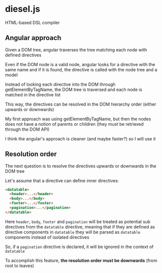 diesel.js
=========

HTML-based DSL compiler

Angular approach
----------------

Given a DOM tree, angular traverses the tree matching each node with defined directives

Even if the DOM node is a valid node, angular looks for a directive with the same name and if it is found,
the directive is called with the node tree and a model

Instead of looking each directive into the DOM through getElementByTagName, the DOM tree is traversed and
each node is matched in the directive list

This way, the directives can be resolved in the DOM hierarchy order (either upwards or downwards)

My first approach was using getElementByTagName, but then the nodes does not have a notion of parents or children
(they must be retrieved through the DOM API)

I think the angular's approach is cleaner (and maybe faster?) so I will use it

Resolution order
----------------

The next question is to resolve the directives upwards or downwards in the DOM tree

Let's assume that a directive can define inner directives:

```html
<datatable>
  <header>...</header>
  <body>...</body>
  <footer>...</footer>
  <pagination>...</pagination>
</datatable>
```

Here `header`, `body`, `footer` and `pagination` will be treated as potential sub directives from the
`datatable` directive, meaning that if they are defined as directive components in `datatable` they
will be parsed as `datatable` components instead of isolated directives

So, if a `pagination` directive is declared, it will be ignored in the context of `datatable`

To accomplish this feature, **the resolution order must be downwards** (from root to leaves)

